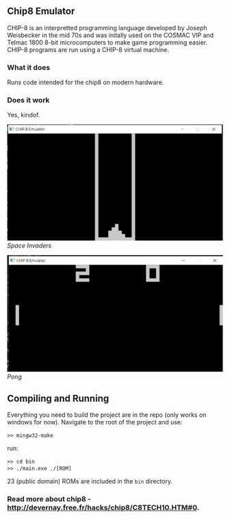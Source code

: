 ## Chip8 Emulator

CHIP-8 is an interpretted programming language developed by Joseph Weisbecker in the mid 70s and was initally used on the COSMAC VIP and Telmac 1800 8-bit microcomputers to make game programming easier. CHIP-8 programs are run using a CHIP-8 virtual machine.

### What it does

Runs code intended for the chip8 on modern hardware.

### Does it work

Yes, kindof.

![Tetris](screenshots/Tetris.png "Tetris")
*Space Invaders*

![Pong](screenshots/Pong.png "Pong")
*Pong*



## Compiling and Running

Everything you need to build the project are in the repo (only works on windows for now).
Navigate to the root of the project and use:
```
>> mingw32-make 
```

run:
```
>> cd bin
>> ./main.exe ./[ROM]
```
23 (public domain) ROMs are included in the `bin` directory.


### Read more about chip8 - http://devernay.free.fr/hacks/chip8/C8TECH10.HTM#0.





